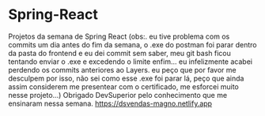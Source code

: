 # Spring-React
Projetos da semana de Spring React
(obs:. eu tive problema com os commits um dia antes do fim da semana, o .exe do postman foi parar dentro da pasta do frontend e eu dei commit sem saber, meu git bash ficou tentando enviar o .exe e excedendo o limite
enfim... eu infelizmente acabei perdendo os commits anteriores ao Layers. eu peço que por favor me desculpem por isso, não sei como esse .exe foi parar lá, peço que ainda assim considerem me presentear com o certificado, me esforcei muito nesse projeto...)
Obrigado DevSuperior pelo conhecimento que me ensinaram nessa semana.
https://dsvendas-magno.netlify.app
